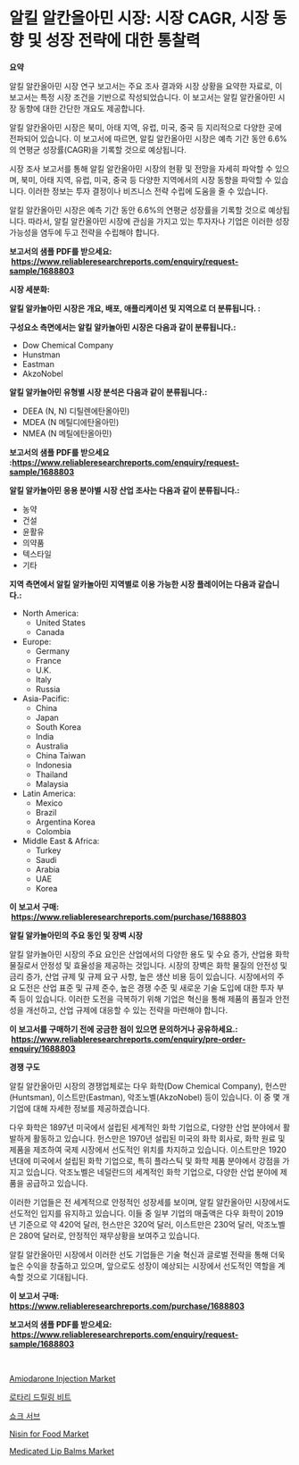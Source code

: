 <p><h1>알킬 알칸올아민 시장: 시장 CAGR, 시장 동향 및 성장 전략에 대한 통찰력</h1></p><p><strong>요약</strong></p>
<p><p>알킬 알칸올아민 시장 연구 보고서는 주요 조사 결과와 시장 상황을 요약한 자료로, 이 보고서는 특정 시장 조건을 기반으로 작성되었습니다. 이 보고서는 알킬 알칸올아민 시장 동향에 대한 간단한 개요도 제공합니다. </p><p>알킬 알칸올아민 시장은 북미, 아태 지역, 유럽, 미국, 중국 등 지리적으로 다양한 곳에 전파되어 있습니다. 이 보고서에 따르면, 알킬 알칸올아민 시장은 예측 기간 동안 6.6%의 연평균 성장률(CAGR)을 기록할 것으로 예상됩니다.</p><p>시장 조사 보고서를 통해 알킬 알칸올아민 시장의 현황 및 전망을 자세히 파악할 수 있으며, 북미, 아태 지역, 유럽, 미국, 중국 등 다양한 지역에서의 시장 동향을 파악할 수 있습니다. 이러한 정보는 투자 결정이나 비즈니스 전략 수립에 도움을 줄 수 있습니다. </p><p>알킬 알칸올아민 시장은 예측 기간 동안 6.6%의 연평균 성장률을 기록할 것으로 예상됩니다. 따라서, 알킬 알칸올아민 시장에 관심을 가지고 있는 투자자나 기업은 이러한 성장 가능성을 염두에 두고 전략을 수립해야 합니다.</p></p>
<p><strong>보고서의 샘플 PDF를 받으세요: &nbsp;<a href="https://www.reliableresearchreports.com/enquiry/request-sample/1688803">https://www.reliableresearchreports.com/enquiry/request-sample/1688803</a></strong></p>
<p><strong>시장 세분화:</strong></p>
<p><strong> 알킬 알카놀아민 시장은 개요, 배포, 애플리케이션 및 지역으로 더 분류됩니다. :</strong></p>
<p><strong>구성요소 측면에서는 알킬 알카놀아민 시장은 다음과 같이 분류됩니다.:</strong></p>
<p><ul><li>Dow Chemical Company</li><li>Hunstman</li><li>Eastman</li><li>AkzoNobel</li></ul></p>
<p><strong> 알킬 알카놀아민 유형별 시장 분석은 다음과 같이 분류됩니다.:</strong></p>
<p><ul><li>DEEA (N, N) 디틸렌에탄올아민)</li><li>MDEA (N 메틸디에탄올아민)</li><li>NMEA (N 메틸에탄올아민)</li></ul></p>
<p><strong>보고서의 샘플 PDF를 받으세요 :<a href="https://www.reliableresearchreports.com/enquiry/request-sample/1688803">https://www.reliableresearchreports.com/enquiry/request-sample/1688803</a></strong></p>
<p><strong> 알킬 알카놀아민 응용 분야별 시장 산업 조사는 다음과 같이 분류됩니다.:</strong></p>
<p><ul><li>농약</li><li>건설</li><li>윤활유</li><li>의약품</li><li>텍스타일</li><li>기타</li></ul></p>
<p><strong>지역 측면에서 알킬 알카놀아민 지역별로 이용 가능한 시장 플레이어는 다음과 같습니다.:</strong></p>
<p><ul>
    <li>
        North America:
        <ul>
            <li>United States</li>
            <li>Canada</li>
        </ul>
    </li>
    <li>
        Europe:
        <ul>
            <li>Germany</li>
            <li>France</li>
            <li>U.K.</li>
            <li>Italy</li>
            <li>Russia</li>
        </ul>
    </li>
    <li>
        Asia-Pacific:
        <ul>
            <li>China</li>
            <li>Japan</li>
            <li>South Korea</li>
            <li>India</li>
            <li>Australia</li>
            <li>China Taiwan</li>
            <li>Indonesia</li>
            <li>Thailand</li>
            <li>Malaysia</li>
        </ul>
    </li>
    <li>
        Latin America:
        <ul>
            <li>Mexico</li>
            <li>Brazil</li>
            <li>Argentina Korea</li>
            <li>Colombia</li>
        </ul>
    </li>
    <li>
        Middle East & Africa:
        <ul>
            <li>Turkey</li>
            <li>Saudi</li>
            <li>Arabia</li>
            <li>UAE</li>
            <li>Korea</li>
        </ul>
    </li>
    </ul></p>
<p><strong>이 보고서 구매: &nbsp;<a href="https://www.reliableresearchreports.com/purchase/1688803">https://www.reliableresearchreports.com/purchase/1688803</a></strong></p>
<p><strong>알킬 알카놀아민의 주요 동인 및 장벽 시장</strong></p>
<p><p>알킬 알카놀아민 시장의 주요 요인은 산업에서의 다양한 용도 및 수요 증가, 산업용 화학 물질로서 안정성 및 효율성을 제공하는 것입니다. 시장의 장벽은 화학 물질의 안전성 및 금리 증가, 산업 규제 및 규제 요구 사항, 높은 생산 비용 등이 있습니다. 시장에서의 주요 도전은 산업 표준 및 규제 준수, 높은 경쟁 수준 및 새로운 기술 도입에 대한 투자 부족 등이 있습니다. 이러한 도전을 극복하기 위해 기업은 혁신을 통해 제품의 품질과 안전성을 개선하고, 산업 규제에 대응할 수 있는 전략을 마련해야 합니다.</p></p>
<p><strong>이 보고서를 구매하기 전에 궁금한 점이 있으면 문의하거나 공유하세요.: &nbsp;<a href="https://www.reliableresearchreports.com/enquiry/pre-order-enquiry/1688803">https://www.reliableresearchreports.com/enquiry/pre-order-enquiry/1688803</a></strong></p>
<p><strong>경쟁 구도</strong></p>
<p><p>알킬 알칸올아민 시장의 경쟁업체로는 다우 화학(Dow Chemical Company), 헌스만(Huntsman), 이스트만(Eastman), 악조노벨(AkzoNobel) 등이 있습니다. 이 중 몇 개 기업에 대해 자세한 정보를 제공하겠습니다.</p><p>다우 화학은 1897년 미국에서 설립된 세계적인 화학 기업으로, 다양한 산업 분야에서 활발하게 활동하고 있습니다. 헌스만은 1970년 설립된 미국의 화학 회사로, 화학 원료 및 제품을 제조하여 국제 시장에서 선도적인 위치를 차지하고 있습니다. 이스트만은 1920년대에 미국에서 설립된 화학 기업으로, 특히 플라스틱 및 화학 제품 분야에서 강점을 가지고 있습니다. 악조노벨은 네덜란드의 세계적인 화학 기업으로, 다양한 산업 분야에 제품을 공급하고 있습니다.</p><p>이러한 기업들은 전 세계적으로 안정적인 성장세를 보이며, 알킬 알칸올아민 시장에서도 선도적인 입지를 유지하고 있습니다. 이들 중 일부 기업의 매출액은 다우 화학이 2019년 기준으로 약 420억 달러, 헌스만은 320억 달러, 이스트만은 230억 달러, 악조노벨은 280억 달러로, 안정적인 재무상황을 보여주고 있습니다.</p><p>알킬 알칸올아민 시장에서 이러한 선도 기업들은 기술 혁신과 글로벌 전략을 통해 더욱 높은 수익을 창출하고 있으며, 앞으로도 성장이 예상되는 시장에서 선도적인 역할을 계속할 것으로 기대됩니다.</p></p>
<p><strong>이 보고서 구매: &nbsp; <a href="https://www.reliableresearchreports.com/purchase/1688803">https://www.reliableresearchreports.com/purchase/1688803</a></strong></p>
<p><strong>보고서의 샘플 PDF를 받으세요: &nbsp;<a href="https://www.reliableresearchreports.com/enquiry/request-sample/1688803">https://www.reliableresearchreports.com/enquiry/request-sample/1688803</a></strong><strong></strong></p>
<p>&nbsp;</p>
<p><p><a href="https://pretty-mail-caf.notion.site/Amiodarone-Injection-Market-Offers-Provide-Insightful-Data-for-the-Time-Period-from-2024-to-2031-and-483c64ef7c3e48e59681bd49aa2aeb07">Amiodarone Injection Market</a></p><p><a href="https://medium.com/@rennessvutianitiswdpxaixh/%ED%9A%8C%EC%A0%84-%EB%93%9C%EB%A6%B4%EB%A7%81-%EB%B9%84%ED%8A%B8-%EC%8B%9C%EC%9E%A5-%EB%B6%84%EC%84%9D-%EA%B8%80%EB%A1%9C%EB%B2%8C-%EC%82%B0%EC%97%85-%EC%A0%84%EB%A7%9D-%EB%B0%8F-%EC%98%88%EC%B8%A1-2024%EB%85%84%EB%B6%80%ED%84%B0-2031%EB%85%84-7af9b195f2ec">로타리 드릴링 비트</a></p><p><a href="https://medium.com/@rennessvutianitiswdpxaixh/quot-%EC%87%BC%ED%81%AC-%EC%84%9C%EB%B8%8C-%EC%8B%9C%EC%9E%A5-%EB%B3%B4%EA%B3%A0%EC%84%9C%EB%8A%94%EC%9D%B4-%EC%8B%9C%EC%9E%A5%EC%9D%98-%EC%B5%9C%EC%8B%A0-%ED%8A%B8%EB%A0%8C%EB%93%9C-%EB%B0%8F-%EC%84%B1%EC%9E%A5-%EA%B8%B0%ED%9A%8C%EB%A5%BC-%EB%B3%B4%EC%97%AC%EC%A4%8D%EB%8B%88%EB%8B%A4-quot-e669e6f5f22e">쇼크 서브</a></p><p><a href="https://issuu.com/reportprime-2/docs/nisin-for-food-market-size-2030.pptx">Nisin for Food Market</a></p><p><a href="https://view.publitas.com/reportprime-1/medicated-lip-balms-market-provides-a-comprehensive-analysis-including-a-macro-overview-of-the-market-as-well-as-micro-details-such-as-market-size-and-competitive-landscape/">Medicated Lip Balms Market</a></p></p>